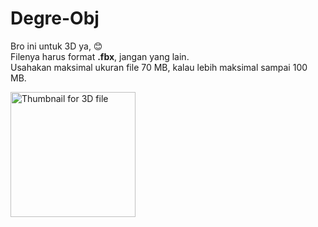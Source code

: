# Degre-Obj
<p>Bro ini untuk 3D ya, 😊<br>
Filenya harus format <strong>.fbx</strong>, jangan yang lain.<br>
Usahakan maksimal ukuran file 70 MB, kalau lebih maksimal sampai 100 MB.<br>
</p>
<a href="https://drive.google.com/file/d/135WfShAzaA1zmGzOXJk-QRNfqjoSUBdo/view?usp=sharing" target="_blank">
    <img src="https://drive.google.com/thumbnail?id=135WfShAzaA1zmGzOXJk-QRNfqjoSUBdo" alt="Thumbnail for 3D file" style="width: 200px; height: auto;">
</a>
